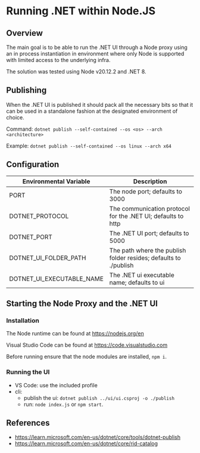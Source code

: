 # Running .NET within Node.JS

## Overview

The main goal is to be able to run the .NET UI through a Node proxy using an in process instantiation in environment
where only Node is supported with limited access to the underlying infra.

The solution was tested using Node v20.12.2 and .NET 8.

## Publishing

When the .NET UI is published it should pack all the necessary bits so that it can be used in a standalone fashion at
the designated environment of choice.

Command: `dotnet publish --self-contained --os <os> --arch <architecture>`

Example: `dotnet publish --self-contained --os linux --arch x64`

## Configuration

| Environmental Variable    | Description                                                      |
|---------------------------|------------------------------------------------------------------|
| PORT                      | The node port; defaults to 3000                                  |
| DOTNET_PROTOCOL           | The communication protocol for the .NET UI; defaults to http     |
| DOTNET_PORT               | The .NET UI port; defaults to 5000                               |
| DOTNET_UI_FOLDER_PATH     | The path where the publish folder resides; defaults to ./publish |
| DOTNET_UI_EXECUTABLE_NAME | The .NET ui executable name; defaults to ui                      |

## Starting the Node Proxy and the .NET UI

### Installation

The Node runtime can be found at https://nodejs.org/en

Visual Studio Code can be found at https://code.visualstudio.com

Before running ensure that the node modules are installed, `npm i`.

### Running the UI

- VS Code: use the included profile
- cli:
  - publish the ui: `dotnet publish ../ui/ui.csproj -o ./publish`
  - run: `node index.js` or `npm start`.

## References

- https://learn.microsoft.com/en-us/dotnet/core/tools/dotnet-publish
- https://learn.microsoft.com/en-us/dotnet/core/rid-catalog
